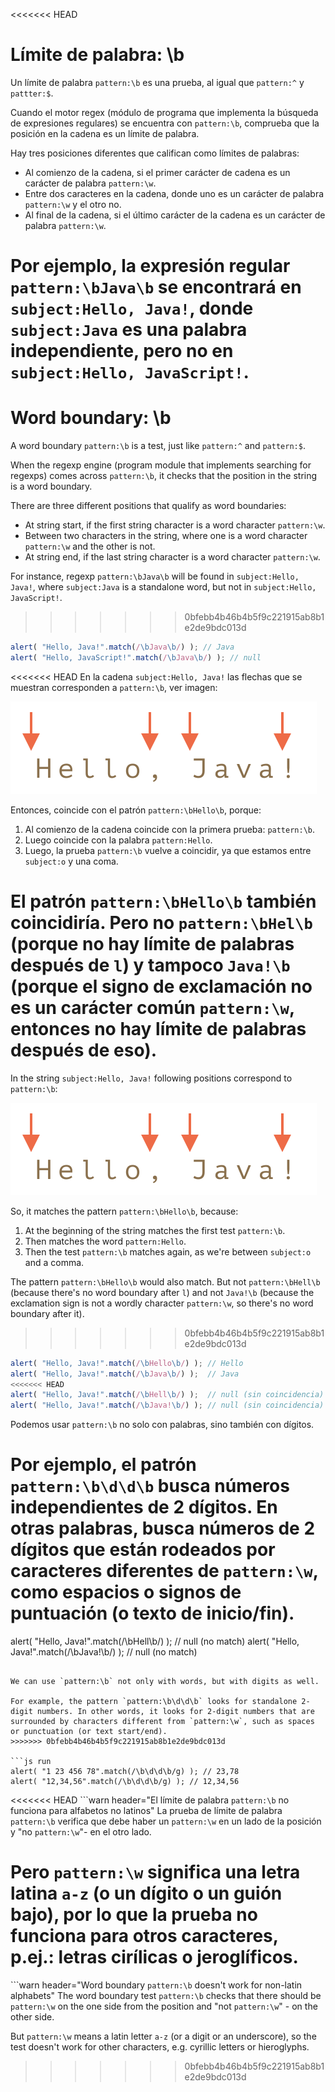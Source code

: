 <<<<<<< HEAD
# Límite de palabra: \b

Un límite de palabra `pattern:\b` es una prueba, al igual que `pattern:^` y `pattter:$`.

Cuando el motor regex (módulo de programa que implementa la búsqueda de expresiones regulares) se encuentra con `pattern:\b`, comprueba que la posición en la cadena es un límite de palabra.

Hay tres posiciones diferentes que califican como límites de palabras:

- Al comienzo de la cadena, si el primer carácter de cadena es un carácter de palabra `pattern:\w`.
- Entre dos caracteres en la cadena, donde uno es un carácter de palabra `pattern:\w` y el otro no.
- Al final de la cadena, si el último carácter de la cadena es un carácter de palabra `pattern:\w`.

Por ejemplo, la expresión regular `pattern:\bJava\b` se encontrará en `subject:Hello, Java!`, donde `subject:Java` es una palabra independiente, pero no en `subject:Hello, JavaScript!`.
=======
# Word boundary: \b

A word boundary `pattern:\b` is a test, just like `pattern:^` and `pattern:$`.

When the regexp engine (program module that implements searching for regexps) comes across `pattern:\b`, it checks that the position in the string is a word boundary.

There are three different positions that qualify as word boundaries:

- At string start, if the first string character is a word character `pattern:\w`.
- Between two characters in the string, where one is a word character `pattern:\w` and the other is not.
- At string end, if the last string character is a word character `pattern:\w`.

For instance, regexp `pattern:\bJava\b` will be found in `subject:Hello, Java!`, where `subject:Java` is a standalone word, but not in `subject:Hello, JavaScript!`.
>>>>>>> 0bfebb4b46b4b5f9c221915ab8b1e2de9bdc013d

```js run
alert( "Hello, Java!".match(/\bJava\b/) ); // Java
alert( "Hello, JavaScript!".match(/\bJava\b/) ); // null
```

<<<<<<< HEAD
En la cadena `subject:Hello, Java!` las flechas que se muestran corresponden a `pattern:\b`, ver imagen:

![](hello-java-boundaries.svg)

Entonces, coincide con el patrón `pattern:\bHello\b`, porque:

1. Al comienzo de la cadena coincide con la primera prueba: `pattern:\b`.
2. Luego coincide con la palabra `pattern:Hello`.
3. Luego, la prueba `pattern:\b` vuelve a coincidir, ya que estamos entre `subject:o` y una coma.

El patrón `pattern:\bHello\b` también coincidiría. Pero no `pattern:\bHel\b` (porque no hay límite de palabras después de `l`) y tampoco `Java!\b` (porque el signo de exclamación no es un carácter común `pattern:\w`, entonces no hay límite de palabras después de eso).
=======
In the string `subject:Hello, Java!` following positions correspond to `pattern:\b`:

![](hello-java-boundaries.svg)

So, it matches the pattern `pattern:\bHello\b`, because:

1. At the beginning of the string matches the first test `pattern:\b`.
2. Then matches the word `pattern:Hello`.
3. Then the test `pattern:\b` matches again, as we're between `subject:o` and a comma.

The pattern `pattern:\bHello\b` would also match. But not `pattern:\bHell\b` (because there's no word boundary after `l`) and not `Java!\b` (because the exclamation sign is not a wordly character `pattern:\w`, so there's no word boundary after it).
>>>>>>> 0bfebb4b46b4b5f9c221915ab8b1e2de9bdc013d

```js run
alert( "Hello, Java!".match(/\bHello\b/) ); // Hello
alert( "Hello, Java!".match(/\bJava\b/) );  // Java
<<<<<<< HEAD
alert( "Hello, Java!".match(/\bHell\b/) );  // null (sin coincidencia)
alert( "Hello, Java!".match(/\bJava!\b/) ); // null (sin coincidencia)
```

Podemos usar `pattern:\b` no solo con palabras, sino también con dígitos.

Por ejemplo, el patrón `pattern:\b\d\d\b` busca números independientes de 2 dígitos. En otras palabras, busca números de 2 dígitos que están rodeados por caracteres diferentes de `pattern:\w`, como espacios o signos de puntuación (o texto de inicio/fin).
=======
alert( "Hello, Java!".match(/\bHell\b/) );  // null (no match)
alert( "Hello, Java!".match(/\bJava!\b/) ); // null (no match)
```

We can use `pattern:\b` not only with words, but with digits as well.

For example, the pattern `pattern:\b\d\d\b` looks for standalone 2-digit numbers. In other words, it looks for 2-digit numbers that are surrounded by characters different from `pattern:\w`, such as spaces or punctuation (or text start/end).
>>>>>>> 0bfebb4b46b4b5f9c221915ab8b1e2de9bdc013d

```js run
alert( "1 23 456 78".match(/\b\d\d\b/g) ); // 23,78
alert( "12,34,56".match(/\b\d\d\b/g) ); // 12,34,56
```

<<<<<<< HEAD
```warn header="El límite de palabra `pattern:\b` no funciona para alfabetos no latinos"
La prueba de límite de palabra `pattern:\b` verifica que debe haber un `pattern:\w` en un lado de la posición y "no `pattern:\w`"- en el otro lado.

Pero `pattern:\w` significa una letra latina `a-z` (o un dígito o un guión bajo), por lo que la prueba no funciona para otros caracteres, p.ej.: letras cirílicas o jeroglíficos.
=======
```warn header="Word boundary `pattern:\b` doesn't work for non-latin alphabets"
The word boundary test `pattern:\b` checks that there should be `pattern:\w` on the one side from the position and "not `pattern:\w`" - on the other side.

But `pattern:\w` means a latin letter `a-z` (or a digit or an underscore), so the test doesn't work for other characters, e.g. cyrillic letters or hieroglyphs.
>>>>>>> 0bfebb4b46b4b5f9c221915ab8b1e2de9bdc013d
```
